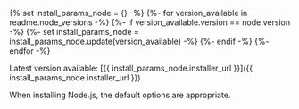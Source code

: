 {% set install_params_node = {} -%}
{%- for version_available in readme.node_versions -%}
{%- if version_available.version == node.version -%}
  {%- set install_params_node = install_params_node.update(version_available) -%}
{%- endif -%}
{%- endfor -%}

Latest version available: [{{ install_params_node.installer_url }}]({{ install_params_node.installer_url }})

When installing Node.js, the default options are appropriate.
